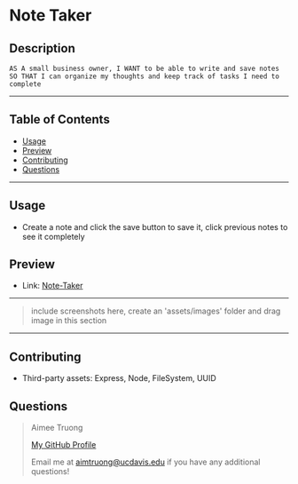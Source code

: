 # Note Taker


## Description
    AS A small business owner, I WANT to be able to write and save notes
    SO THAT I can organize my thoughts and keep track of tasks I need to complete

---

## Table of Contents
- [Usage](#usage)
- [Preview](#preview)
- [Contributing](#contributing)
- [Questions](#questions)

---


## Usage
- Create a note and click the save button to save it, click previous notes to see it completely


## Preview
- Link: [Note-Taker](https://warm-sands-32649.herokuapp.com/)
---
> include screenshots here,
> create an 'assets/images' folder and drag image in this section
---


## Contributing
- Third-party assets: Express, Node, FileSystem, UUID


## Questions
>Aimee Truong
>
>[My GitHub Profile](https://github.com/aimtruong)
>
>Email me at aimtruong@ucdavis.edu if you have any additional questions!

    
